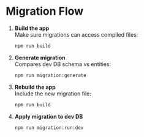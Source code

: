# Migration Flow

1. **Build the app**  
   Make sure migrations can access compiled files:

   ```bash
   npm run build
   ```

2. **Generate migration**  
   Compares dev DB schema vs entities:

   ```bash
   npm run migration:generate
   ```

3. **Rebuild the app**  
   Include the new migration file:

   ```bash
   npm run build
   ```

4. **Apply migration to dev DB**
   ```bash
   npm run migration:run:dev
   ```
